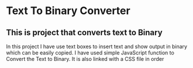 # Text To Binary Converter
## This is project that converts text to Binary

 In this project I have use text boxes to insert text and show output in binary which can be easily copied.
 I have used simple JavaScript function to Convert the Text to Binary. It is also linked with a CSS file in order

